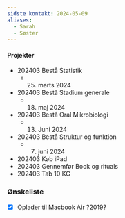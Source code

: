 ```yaml
---
sidste kontakt: 2024-05-09
aliases:
  - Sarah
  - Søster
---
```

#### Projekter 
- 202403 Bestå Statistik
	- 25. marts 2024
- 202403 Bestå Stadium generale
	- 18. maj 2024
- 202403 Bestå Oral Mikrobiologi 
	- 13. Juni 2024
- 202403 Bestå Struktur og funktion
	- 7. juni 2024 
- 202403 Køb iPad
- 202403 Gennemfør Book og rituals 
- 202403 Tab 10 KG

### Ønskeliste 
- [x] Oplader til Macbook Air ?2019? 